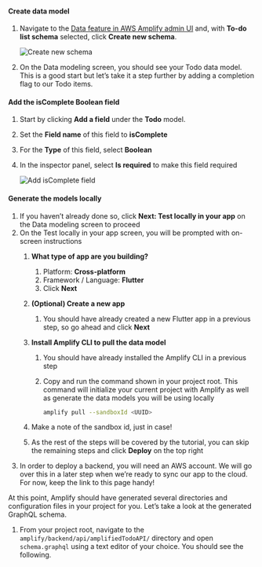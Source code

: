 #### Create data model

1. Navigate to the [Data feature in AWS Amplify admin UI](https://sandbox.amplifyapp.com/start#datastore) and, with **To-do list schema** selected, click **Create new schema**.

    ![Create new schema](~/images/lib/getting-started/flutter/generate-model-admin-ui-create.png)

2. On the Data modeling screen, you should see your Todo data model.  This is a good start but let’s take it a step further by adding a completion flag to our Todo items.

#### Add the isComplete Boolean field

1. Start by clicking **Add a field** under the **Todo** model.
2. Set the **Field name** of this field to **isComplete**
3. For the **Type** of this field, select **Boolean**
4. In the inspector panel, select **Is required** to make this field required

    ![Add isComplete field](~/images/lib/getting-started/flutter/generate-model-admin-ui-isComplete-field.png)

#### Generate the models locally

1. If you haven’t already done so, click **Next: Test locally in your app** on the Data modeling screen to proceed
2. On the Test locally in your app screen, you will be prompted with on-screen instructions
    1. **What type of app are you building?**
        1. Platform: **Cross-platform**
        2. Framework / Language: **Flutter**
        3. Click **Next**
    2. **(Optional) Create a new app**
        1. You should have already created a new Flutter app in a previous step, so go ahead and click **Next**
    3. **Install Amplify CLI to pull the data model**
        1. You should have already installed the Amplify CLI in a previous step
        2. Copy and run the command shown in your project root. This command will initialize your current project with Amplify as well as generate the data models you will be using locally
            
            ```bash
            amplify pull --sandboxId <UUID>
            ```
            
    4. Make a note of the sandbox id, just in case!
    5. As the rest of the steps will be covered by the tutorial, you can skip the remaining steps and click **Deploy** on the top right
3. In order to deploy a backend, you will need an AWS account. We will go over this in a later step when we’re ready to sync our app to the cloud. For now, keep the link to this page handy!

At this point, Amplify should have generated several directories and configuration files in your project for you. Let’s take a look at the generated GraphQL schema.

1. From your project root, navigate to the `amplify/backend/api/amplifiedTodoAPI/` directory and open `schema.graphql` using a text editor of your choice. You should see the following.

    <inline-fragment src="~/start/getting-started/fragments/flutter/blocks/generate-model-graphql-model.md"></inline-fragment>